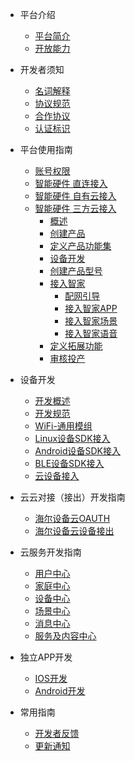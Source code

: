 * 平台介绍
  * [平台简介](zh-cn/quickstart.md)
  * [开放能力](zh-cn/Platform/serviceSupport.md)
* 开发者须知
  * [名词解释](zh-cn/quickstart.md)
  * [协议规范](zh-cn/more-pages.md)
  * [合作协议](zh-cn/custom-navbar.md)
  * [认证标识](zh-cn/cover.md)
* 平台使用指南
  * [账号权限](zh-cn/quickstart.md)
  * [智能硬件 直连接入](zh-cn/DeviceGuide/direct.md)
  * [智能硬件 自有云接入](zh-cn/DeviceGuide/CloudDevice/overView.md)  
  * [智能硬件 三方云接入](zh-cn/DeviceGuide/Cloud2Cloud/overView.md)
  	* [概述](zh-cn/DeviceGuide/Cloud2Cloud/overView.md)
  	* [创建产品](zh-cn/DeviceGuide/Cloud2Cloud/creatProduct.md)
  	* [定义产品功能集](zh-cn/DeviceGuide/Cloud2Cloud/defineProduct.md)
  	* [设备开发](zh-cn/DeviceGuide/Cloud2Cloud/developDevice.md)
  	* [创建产品型号](zh-cn/DeviceGuide/Cloud2Cloud/creatModel.md)
  	* [接入智家](zh-cn/DeviceGuide/Cloud2Cloud/access2U+.md)
  		* [配网引导](zh-cn/DeviceGuide/Cloud2Cloud/guideConfig.md)
  		* [接入智家APP](zh-cn/DeviceGuide/Cloud2Cloud/pageConfig.md)
  		* [接入智家场景](zh-cn/DeviceGuide/Cloud2Cloud/scenarioConfig.md)
  		* [接入智家语音](zh-cn/DeviceGuide/Cloud2Cloud/voiceConfig.md)	
  	* [定义拓展功能](zh-cn/DeviceGuide/Cloud2Cloud/expandFunction.md)
  	* [审核投产](zh-cn/DeviceGuide/Cloud2Cloud/reviewProduction.md)

* 设备开发
  * [开发概述](zh-cn/quickstart.md)
  * [开发规范](zh-cn/more-pages.md)
  * [WiFi-通用模组](zh-cn/custom-navbar.md)
  * [Linux设备SDK接入](zh-cn/cover.md)
  * [Android设备SDK接入](zh-cn/cover.md)
  * [BLE设备SDK接入](zh-cn/cover.md)
  * [云设备接入](zh-cn/cover.md)
* 云云对接（接出）开发指南
  * [海尔设备云OAUTH](zh-cn/quickstart.md)
  * [海尔设备云设备接出](zh-cn/quickstart.md)
* 云服务开发指南
  * [用户中心](zh-cn/Device/quickstart.md)
  * [家庭中心](zh-cn/Family/quickstart.md)
  * [设备中心](zh-cn/Device/quickstart.md)
  * [场景中心](zh-cn/Sence/quickstart.md)
  * [消息中心](zh-cn/Message/quickstart.md)
  * [服务及内容中心](zh-cn/Service/quickstart.md)
* 独立APP开发
  * [IOS开发](zh-cn/quickstart.md)
  * [Android开发](zh-cn/more-pages.md)
* 常用指南
  * [开发者反馈](zh-cn/quickstart.md)
  * [更新通知](zh-cn/more-pages.md)